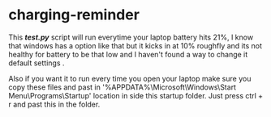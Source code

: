 # charging-reminder

This ___test.py___ script will run everytime your laptop battery hits 21%, I know that windows has a option like that but it kicks in at 10% roughfly 
and its not healthy for battery to be that low and I haven't found a way to change it default settings .

Also if you want it to run every time you open your laptop make sure you copy these files and past in '%APPDATA%\Microsoft\Windows\Start Menu\Programs\Startup'
location in side this startup folder. 
Just press ctrl + r and past this in the folder.
